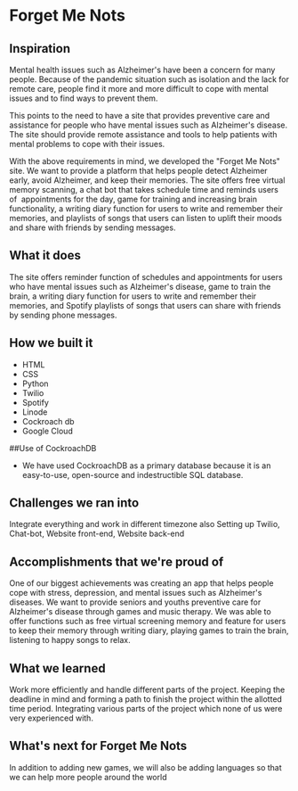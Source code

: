 # Forget Me Nots

## Inspiration
Mental health issues such as Alzheimer's have been a concern for many people. Because of the pandemic situation such as isolation and the lack for remote care, people find it more and more difficult to cope with mental issues and to find ways to prevent them. 

This points to the need to have a site that provides preventive care and assistance for people who have mental issues such as Alzheimer's disease. The site should provide remote assistance and tools to help patients with mental problems to cope with their issues.

With the above requirements in mind, we developed the "Forget Me Nots" site. We want to provide a platform that helps people detect Alzheimer early, avoid Alzheimer, and keep their memories. The site offers free virtual memory scanning, a chat bot that takes schedule time and reminds users of  appointments for the day, game for training and increasing brain functionality, a writing diary function for users to write and remember their memories, and playlists of songs that users can listen to uplift their moods and share with friends by sending messages. 

## What it does
The site offers reminder function of schedules and appointments for users who have mental issues such as Alzheimer's disease, game to train the brain, a writing diary function for users to write and remember their memories, and Spotify playlists of songs that users can share with friends by sending phone messages. 

## How we built it
- HTML
- CSS
- Python
- Twilio
- Spotify
- Linode
- Cockroach db
- Google Cloud 

##Use of CockroachDB
- We have used CockroachDB as a primary database because it is an easy-to-use, open-source and indestructible SQL database.

## Challenges we ran into
Integrate everything and work in different timezone also Setting  up Twilio, Chat-bot, Website front-end, Website back-end

## Accomplishments that we're proud of
One of our biggest achievements was creating an app that helps people cope with stress, depression, and mental issues such as Alzheimer's diseases. We want to provide seniors and youths preventive care for Alzheimer's disease through games and music therapy. We was able to offer functions such as free virtual screening memory and feature for users to keep their memory through writing diary, playing games to train the brain, listening to happy songs to relax. 

## What we learned
Work more efficiently and handle different parts of the project. Keeping the deadline in mind and forming a path to finish the project within the allotted time period. Integrating various parts of the project which none of us were very experienced with. 

## What's next for Forget Me Nots
In addition to adding new games, we will also be adding languages so that we can help more people around the world